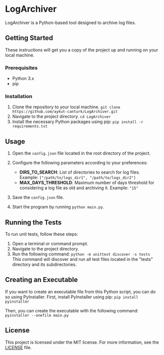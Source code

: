 # LogArchiver

LogArchiver is a Python-based tool designed to archive log files.

## Getting Started

These instructions will get you a copy of the project up and running on your local machine.

### Prerequisites

- Python 3.x
- pip

### Installation

1. Clone the repository to your local machine.
   `git clone https://github.com/aykut-canturk/LogArchiver.git`
2. Navigate to the project directory.
   `cd LogArchiver`
3. Install the necessary Python packages using pip:
   `pip install -r requirements.txt`

## Usage

1. Open the `config.json` file located in the root directory of the project.
2. Configure the following parameters according to your preferences:

   - **DIRS_TO_SEARCH**: List of directories to search for log files. Example: `["/path/to/logs_dir1", "/path/to/logs_dir2"]`
   - **MAX_DAYS_THRESHOLD**: Maximum number of days threshold for considering a log file as old and archiving it. Example: `"15"`

3. Save the `config.json` file.
4. Start the program by running `python main.py`.

## Running the Tests

To run unit tests, follow these steps:

1. Open a terminal or command prompt.
2. Navigate to the project directory.
3. Run the following command:
   `python -m unittest discover -s tests`
   This command will discover and run all test files located in the "tests" directory and its subdirectories.

## Creating an Executable

If you want to create an executable file from this Python script, you can do so using PyInstaller. First, install PyInstaller using pip:
`pip install pyinstaller`

Then, you can create the executable with the following command:
`pyinstaller --onefile main.py`

## License

This project is licensed under the MIT license. For more information, see the [LICENSE](LICENSE) file.
